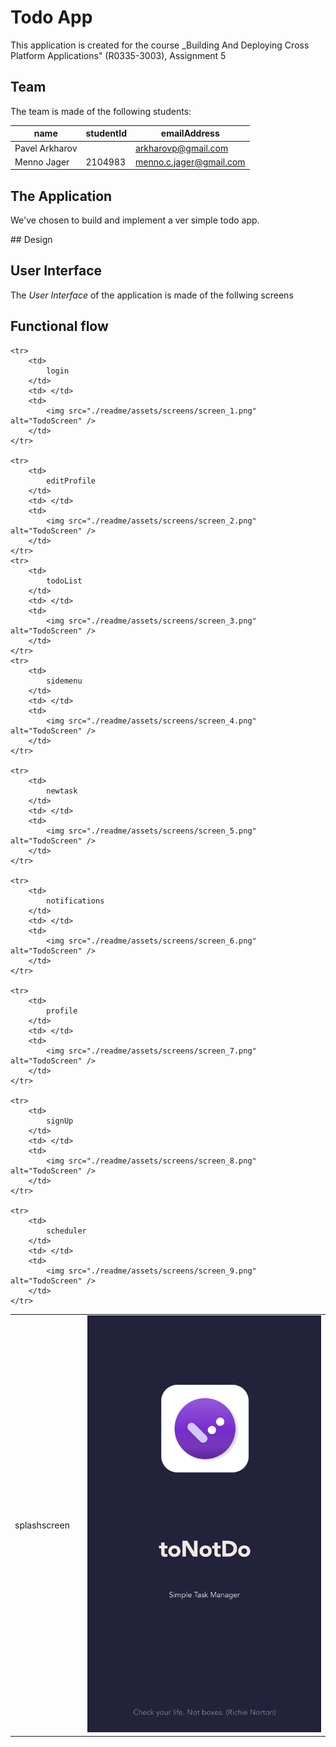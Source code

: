 # Todo App

This application is created for the course _Building And Deploying Cross Platform Applications" (R0335-3003), Assignment 5

## Team

The team is made of the following students:

| name           | studentId | emailAddress            |
|----------------|-----------|-------------------------|
| Pavel Arkharov |           | arkharovp@gmail.com     |
| Menno Jager    |  2104983  | menno.c.jager@gmail.com |

## The Application

We've chosen to build and implement a ver simple todo app.

## Design

## User Interface

The _User Interface_ of the application is made of the follwing screens


## Functional flow


<!-- prettier-ignore-start -->
<!-- markdownlint-disable -->
<table>
    <tr>
        <td>
            splashscreen
        </td>
        <td> </td>
        <td>
            <img src="./readme/assets/screens/screen_10.png" alt="TodoScreen" />
        </td>
    </tr>

    <tr>
        <td>
            login
        </td>
        <td> </td>
        <td>
            <img src="./readme/assets/screens/screen_1.png" alt="TodoScreen" />
        </td>
    </tr>

    <tr>
        <td>
            editProfile
        </td>
        <td> </td>
        <td>
            <img src="./readme/assets/screens/screen_2.png" alt="TodoScreen" />
        </td>
    </tr>
    <tr>
        <td>
            todoList
        </td>
        <td> </td>
        <td>
            <img src="./readme/assets/screens/screen_3.png" alt="TodoScreen" />
        </td>
    </tr>
    <tr>
        <td>
            sidemenu
        </td>
        <td> </td>
        <td>
            <img src="./readme/assets/screens/screen_4.png" alt="TodoScreen" />
        </td>
    </tr>

    <tr>
        <td>
            newtask
        </td>
        <td> </td>
        <td>
            <img src="./readme/assets/screens/screen_5.png" alt="TodoScreen" />
        </td>
    </tr>

    <tr>
        <td>
            notifications
        </td>
        <td> </td>
        <td>
            <img src="./readme/assets/screens/screen_6.png" alt="TodoScreen" />
        </td>
    </tr>

    <tr>
        <td>
            profile
        </td>
        <td> </td>
        <td>
            <img src="./readme/assets/screens/screen_7.png" alt="TodoScreen" />
        </td>
    </tr>

    <tr>
        <td>
            signUp
        </td>
        <td> </td>
        <td>
            <img src="./readme/assets/screens/screen_8.png" alt="TodoScreen" />
        </td>
    </tr>

    <tr>
        <td>
            scheduler
        </td>
        <td> </td>
        <td>
            <img src="./readme/assets/screens/screen_9.png" alt="TodoScreen" />
        </td>
    </tr>
</table>

<!-- markdownlint-restore -->
<!-- prettier-ignore-end -->

